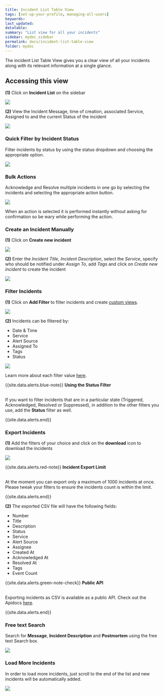 ```yaml
---
title: Incident List Table View
tags: [set-up-your-profile, managing-all-users]
keywords: 
last_updated: 
datatable: 
summary: "List view for all your incidents"
sidebar: mydoc_sidebar
permalink: docs/incident-list-table-view
folder: mydoc
---
```


The incident List Table View gives you a clear view of all your incidents along with its relevant information at a single glance. 

## Accessing this view

**(1)** Click on **Incident List** on the sidebar

![](images/incident_list_1.png)

**(2)** View the Incident Message, time of creation, associated Service, Assigned to and the current Status of the incident

![](images/incident_list_2.png)

### Quick Filter by Incident Status

Filter incidents by status by using the status dropdown and choosing the appropriate option.

![](images/incident_list_3.png)

### Bulk Actions

Acknowledge and Resolve multiple incidents in one go by selecting the incidents and selecting the appropriate action button.

![](images/incident_list_4.png)

When an action is selected it is performed instantly without asking for confirmation so be wary while performing the action.

### Create an Incident Manually

**(1)** Click on **Create new incident** 

![](images/incident_list_5.png)

**(2)** Enter the *Incident Title*, *Incident Description*, select the *Service*, specify who should be notified under *Assign To*, add *Tags* and click on *Create new incident* to create the incident

![](images/incident_list_6.png)

### Filter Incidents

**(1)** Click on **Add Filter** to filter incidents and create [custom views](save-filter-view). 

![](images/incident_list_7.png)

**(2)** Incidents can be filtered by:
- Date & Time
- Service
- Alert Source
- Assigned To
- Tags
- Status

![](images/incident_list_8.png)

Learn more about each filter value [here](filter-incidents).

{{site.data.alerts.blue-note}}
<b>Using the Status Filter</b><br/><br/>
<p>If you want to filter incidents that are in a particular state (Triggered, Acknowledged, Resolved or Suppressed), in addition to the other filters you use, add the <b>Status</b> filter as well.</p>
{{site.data.alerts.end}}

### Export Incidents

**(1)** Add the filters of your choice and click on the **download** icon to download the incidents

![](images/incident_list_9.png)

{{site.data.alerts.red-note}}
<b>Incident Export Limit</b><br/><br/>
<p>At the moment you can export only a maximum of 1000 incidents at once. Please tweak your filters to ensure the incidents count is within the limit.</p>
{{site.data.alerts.end}}

**(2)** The exported CSV file will have the following fields:
- Number
- Title
- Description
- Status
- Service
- Alert Source
- Assignee
- Created At
- Acknowledged At
- Resolved At
- Tags
- Event Count

{{site.data.alerts.green-note-check}}
<b>Public API</b><br/><br/>
<p>Exporting incidents as CSV is available as a public API. Check out the Apidocs <a href="https://apidocs.squadcast.com/#3d00d5c6-6b9b-410c-a11b-0da72c60d419" target="_blank">here</a>.</p>
{{site.data.alerts.end}}

### Free text Search 

Search for **Message**, **Incident Description** and **Postmortem** using the free text Search box.

![](images/incident_list_10.png)

### Load More Incidents

In order to load more incidents, just scroll to the end of the list and new incidents will be automatically added.

![](images/incident_list_11.png)